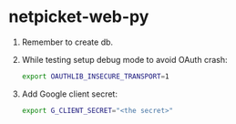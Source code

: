 # netpicket-web-py

1. Remember to create db.

2. While testing setup debug mode to avoid OAuth crash:

    ```bash
    export OAUTHLIB_INSECURE_TRANSPORT=1
    ```

3. Add Google client secret:

    ```bash
    export G_CLIENT_SECRET="<the secret>"
    ```
